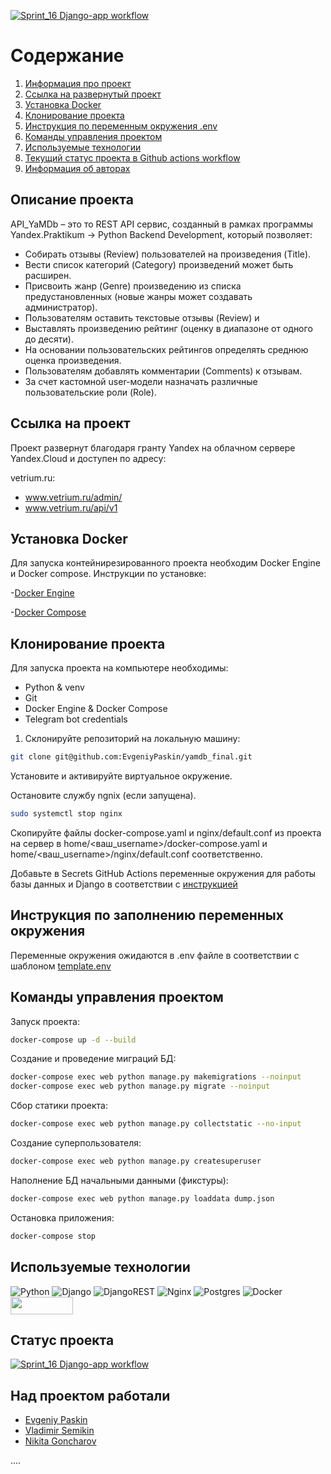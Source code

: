 [![Sprint_16 Django-app workflow](https://github.com/EvgeniyPaskin/yamdb_final/actions/workflows/yamdb_workflow.yml/badge.svg)](https://github.com/EvgeniyPaskin/yamdb_final/actions/workflows/yamdb_workflow.yml)

# Содержание

1. [Информация про проект](#описание-проекта)
2. [Ссылка на развернутый проект](#ссылка-на-проект)
3. [Установка Docker](#установка-docker)
4. [Клонирование проекта](#клонирование-проекта)
5. [Инструкция по переменным окружения .env](#инструкция-по-заполнению-переменных-окружения)
6. [Команды управления проектом](#команды-управления-проектом)
7. [Используемые технологии](#используемые-технологии)
8. [Текущий статус проекта в Github actions workflow](#статус-проекта)
9. [Информация об авторах](#над-проектом-работали)


## Описание проекта

API_YaMDb – это то REST API сервис, созданный в рамках программы Yandex.Praktikum -> Python Backend Development, который позволяет:
- Cобирать отзывы (Review) пользователей на произведения (Title).
- Вести список категорий (Category) произведений может быть расширен. 
- Присвоить жанр (Genre) произведению из списка предустановленных (новые жанры может создавать  администратор). 
- Пользователям  оставить текстовые отзывы (Review) и 
- Выставлять произведению рейтинг (оценку в диапазоне от одного до десяти). 
- На основании пользовательских рейтингов определять среднюю оценка произведения. 
- Пользователям добавлять комментарии (Comments) к отзывам. 
- За счет кастомной user-модели  назначать различные пользовательские роли (Role).

## Ссылка на проект
Проект развернут благодаря гранту Yandex на облачном сервере Yandex.Cloud и доступен по адресу:

vetrium.ru:
- www.vetrium.ru/admin/
- www.vetrium.ru/api/v1

## Установка Docker
Для запуска контейнирезированного проекта необходим Docker Engine и Docker compose.
Инструкции по установке:

-[Docker Engine](https://docs.docker.com/engine/install/)

-[Docker Compose](https://docs.docker.com/compose/install/)

## Клонирование проекта

Для запуска проекта на компьютере необходимы:
- Python & venv
- Git 
- Docker Engine & Docker Compose
- Telegram bot credentials 

1. Склонируйте репозиторий на локальную машину:
```bash
git clone git@github.com:EvgeniyPaskin/yamdb_final.git
```
Установите и активируйте виртуальное окружение.

Остановите службу ngnix (если запущена).
```bash
sudo systemctl stop nginx 
```

Скопируйте файлы docker-compose.yaml и nginx/default.conf из проекта на сервер в home/<ваш_username>/docker-compose.yaml и home/<ваш_username>/nginx/default.conf соответственно.

Добавьте в Secrets GitHub Actions переменные окружения для работы базы данных и Django в соответствии с [инструкцией](#инструкция-по-заполнению-переменных-окружения)

## Инструкция по заполнению переменных окружения

Переменные окружения ожидаются в .env файле в соответствии с шаблоном [template.env](#https://github.com/EvgeniyPaskin/yamdb_final/blob/master/template.env)

## Команды управления проектом

Запуск проекта:
```bash
docker-compose up -d --build
```

Создание и проведение миграций БД:
```bash
docker-compose exec web python manage.py makemigrations --noinput
docker-compose exec web python manage.py migrate --noinput
```

Сбор статики проекта:
```bash
docker-compose exec web python manage.py collectstatic --no-input
```

Создание суперпользователя:
```bash
docker-compose exec web python manage.py createsuperuser
```

Наполнение БД начальными данными (фикстуры):
```bash
docker-compose exec web python manage.py loaddata dump.json
```

Остановка приложения:
```bash
docker-compose stop
```

## Используемые технологии

![Python](https://img.shields.io/badge/python-3670A0?style=for-the-badge&logo=python&logoColor=ffdd54)
![Django](https://img.shields.io/badge/django-%23092E20.svg?style=for-the-badge&logo=django&logoColor=white)
![DjangoREST](https://img.shields.io/badge/DJANGO-REST-ff1709?style=for-the-badge&logo=django&logoColor=white&color=ff1709&labelColor=gray)
![Nginx](https://img.shields.io/badge/nginx-%23009639.svg?style=for-the-badge&logo=nginx&logoColor=white)
![Postgres](https://img.shields.io/badge/postgres-%23316192.svg?style=for-the-badge&logo=postgresql&logoColor=white)
![Docker](https://img.shields.io/badge/docker-%230db7ed.svg?style=for-the-badge&logo=docker&logoColor=white)
<img src="https://webassets.mongodb.com/_com_assets/cms/cloud_icon_logo_rgb_2-rbdt1hfuo2.png" width="100" height="28">

## Статус проекта
[![Sprint_16 Django-app workflow](https://github.com/EvgeniyPaskin/yamdb_final/actions/workflows/yamdb_workflow.yml/badge.svg)](https://github.com/EvgeniyPaskin/yamdb_final/actions/workflows/yamdb_workflow.yml)

  
## Над проектом работали

- [Evgeniy Paskin](https://github.com/EvgeniyPaskin)
- [Vladimir Semikin](https://github.com/vsemikin)
- [Nikita Goncharov](https://github.com/EnemoCE)

....